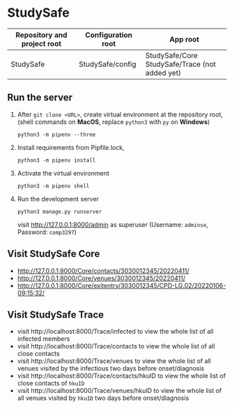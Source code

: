 # StudySafe

| Repository and project root | Configuration root | App root |
| --------------------------- | ------------------ | ---------|
| StudySafe                   | StudySafe/config   | StudySafe/Core<br>StudySafe/Trace (not added yet) |

## Run the server

1. After `git clone <URL>`, create virtual environment at the repository root, <br>(shell commands on **MacOS**, replace `python3` with `py` on **Windows**)

   ```shell
   python3 -m pipenv --three
   ```

2. Install requirements from Pipfile.lock,

   ```shell
   python3 -m pipenv install
   ```

3. Activate the virtual environment

   ``` shell
   python3 -m pipenv shell
   ```

4. Run the development server

   ```shell
   python3 manage.py runserver
   ```

   visit http://127.0.0.1:8000/admin as superuser (Username: `adminse`, Password: `comp3297`)

## Visit StudySafe Core

 - http://127.0.0.1:8000/Core/contacts/3030012345/20220411/
 - http://127.0.0.1:8000/Core/venues/3030012345/20220411/
 - http://127.0.0.1:8000/Core/exitentry/3030012345/CPD-LG.02/20220106-09:15:32/

## Visit StudySafe Trace
 - visit http://localhost:8000/Trace/infected to view the whole list of all infected members
 - visit http://localhost:8000/Trace/contacts to view the whole list of all close contacts
 - visit http://localhost:8000/Trace/venues to view the whole list of all venues visited by the infectious two days before onset/diagnosis
 - visit http://localhost:8000/Trace/contacts/hkuID to view the whole list of close contacts of `hkuID`
 - visit http://localhost:8000/Trace/venues/hkuID to view the whole list of all venues visited by `hkuID` two days before onset/diagnosis

